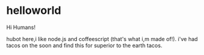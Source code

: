 # helloworld

Hi Humans!

hubot here,i like node.js  and coffeescript (that's what i,m made of!).
i've had tacos on the soon and find this for superior to the earth tacos.
